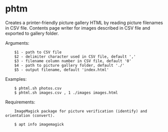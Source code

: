 # phtm

Creates a printer-friendly picture gallery HTML by reading picture filenames in CSV file. Contents page writer for images described in CSV file and exported to gallery folder.

Arguments:
```
	$1 - path to CSV file
	$2 - delimiter character used in CSV file, default ','
	$3 - filename column number in CSV file, default '0'
	$4 - path to picture gallery folder, default './'
	$5 - output filename, default 'index.html'
```
Examples:
```
	$ phtml.sh photos.csv
	$ phtml.sh images.csv , 1 ./images images.html
```
Requirements:
```
	ImageMagick package for picture verification (identify) and orientation (convert).
	
	$ apt info imagemagick
```
